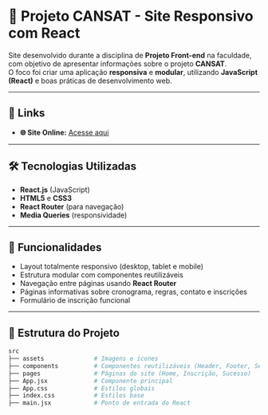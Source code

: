 # 🚀 Projeto CANSAT - Site Responsivo com React

Site desenvolvido durante a disciplina de **Projeto Front-end** na faculdade, com objetivo de apresentar informações sobre o projeto **CANSAT**.  
O foco foi criar uma aplicação **responsiva** e **modular**, utilizando **JavaScript (React)** e boas práticas de desenvolvimento web.

---

## 🔗 Links
- **🌐 Site Online:** [Acesse aqui](https://cansat-git-main-brunowpessoa-gmailcoms-projects.vercel.app/)  

---

## 🛠️ Tecnologias Utilizadas
- **React.js** (JavaScript)
- **HTML5** e **CSS3**
- **React Router** (para navegação)
- **Media Queries** (responsividade)

---

## 🎯 Funcionalidades
- Layout totalmente responsivo (desktop, tablet e mobile)
- Estrutura modular com componentes reutilizáveis
- Navegação entre páginas usando **React Router**
- Páginas informativas sobre cronograma, regras, contato e inscrições
- Formulário de inscrição funcional

---

## 📂 Estrutura do Projeto
```bash
src
├── assets              # Imagens e ícones
├── components          # Componentes reutilizáveis (Header, Footer, Seções)
├── pages               # Páginas do site (Home, Inscrição, Sucesso)
├── App.jsx             # Componente principal
├── App.css             # Estilos globais
├── index.css           # Estilos base
├── main.jsx            # Ponto de entrada do React
